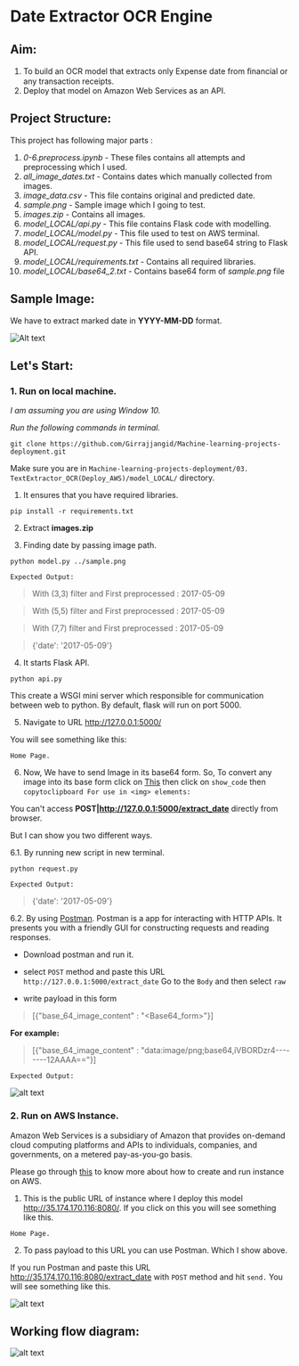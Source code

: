 # Date Extractor OCR Engine

## Aim: 
1. To build an OCR model that extracts only Expense date from ﬁnancial or any transaction receipts. 
2. Deploy that model on Amazon Web Services as an API.

## Project Structure:
This project has following major parts :

1. _0-6.preprocess.ipynb_ - These files contains all attempts and preprocessing which I used.
2. _all_image_dates.txt_ - Contains dates which manually collected from images.
3. _image_data.csv_ - This file contains original and predicted date.
4. _sample.png_ - Sample image which I going to test.
5. _images.zip_ - Contains all images.
6. _model_LOCAL/api.py_ - This file contains Flask code with modelling.
7. _model_LOCAL/model.py_ - This file used to test on AWS terminal.
8. _model_LOCAL/request.py_ - This file used to send base64 string to Flask API.
9. _model_LOCAL/requirements.txt_ - Contains all required libraries.
10. _model_LOCAL/base64_2.txt_ - Contains base64 form of *sample.png* file

## Sample Image:

We have to extract marked date in **YYYY-MM-DD** format.

![Alt text](https://github.com/Girrajjangid/Machine-learning-projects-deployment/blob/master/03.%20TextExtractor_OCR(Deploy_AWS)/sample.png)

## Let's Start:
### 1. Run on local machine.
*I am assuming you are using Window 10.*

*Run the following commands in terminal.*

```
git clone https://github.com/Girrajjangid/Machine-learning-projects-deployment.git
```

Make sure you are in `Machine-learning-projects-deployment/03. TextExtractor_OCR(Deploy_AWS)/model_LOCAL/` directory.

1. It ensures that you have required libraries.
```
pip install -r requirements.txt
```
2. Extract **images.zip**

3. Finding date by passing image path.
```
python model.py ../sample.png
```
`Expected Output:`
> With (3,3) filter and First preprocessed :  2017-05-09

> With (5,5) filter and First preprocessed :  2017-05-09

> With (7,7) filter and First preprocessed :  2017-05-09

> {'date': '2017-05-09'}

4. It starts Flask API.
```
python api.py
```
This create a WSGI mini server which responsible for communication between web to python.
By default, flask will run on port 5000.

5. Navigate to URL http://127.0.0.1:5000/

You will see something like this:

`Home Page.`


6. Now, We have to send Image in its base64 form. So, To convert any image into its base form click on [This](https://www.base64-image.de/) then click on `show_code` then `copytoclipboard For use in <img> elements:`

You can't access **POST|http://127.0.0.1:5000/extract_date** directly from browser. 

But I can show you two different ways.

6.1. By running new script in new terminal.

```
python request.py
```

`Expected Output:`

> {'date': '2017-05-09'}

6.2. By using [Postman](https://www.getpostman.com/). Postman is a app for interacting with HTTP APIs. It presents you with a friendly GUI for constructing requests and reading responses. 

* Download postman and run it.

* select `POST` method and paste this URL `http://127.0.0.1:5000/extract_date`
Go to the `Body` and then select `raw`

* write payload in this form 

>[{"base_64_image_content" : "<Base64_form>"}]

**For example:**

>[{"base_64_image_content" : "data:image/png;base64,iVBORDzr4--------12AAAA=="}]

`Expected Output:`

![alt text](https://github.com/Girrajjangid/Machine-learning-projects-deployment/blob/master/03.%20TextExtractor_OCR(Deploy_AWS)/utils/1.png)

### 2. Run on AWS Instance.

Amazon Web Services is a subsidiary of Amazon that provides on-demand cloud computing platforms and APIs to individuals, companies, and governments, on a metered pay-as-you-go basis.

Please go through [this](https://aws.amazon.com/ec2/getting-started/) to know more about how to create and run instance on AWS.

1. This is the public URL of instance where I deploy this model http://35.174.170.116:8080/. If you click on this you will see something like this.

`Home Page.`

2. To pass payload to this URL you can use Postman. Which I show above.

If you run Postman and paste this URL http://35.174.170.116:8080/extract_date with `POST` method and hit `send.`
You will see something like this.

![alt text](https://github.com/Girrajjangid/Machine-learning-projects-deployment/blob/master/03.%20TextExtractor_OCR(Deploy_AWS)/utils/2.png)

## Working flow diagram:

![alt text](https://github.com/Girrajjangid/Machine-learning-projects-deployment/blob/master/03.%20TextExtractor_OCR(Deploy_AWS)/utils/3.jpg)







